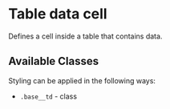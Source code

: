 # Table data cell

Defines a cell inside a table that contains data.   

## Available Classes

Styling can be applied in the following ways:

* `.base__td` - class
